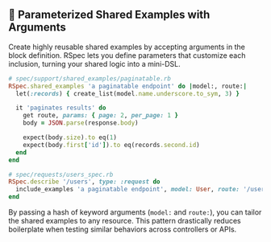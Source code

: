 ## 🔧 Parameterized Shared Examples with Arguments
Create highly reusable shared examples by accepting arguments in the block definition. RSpec lets you define parameters that customize each inclusion, turning your shared logic into a mini-DSL.

```ruby
# spec/support/shared_examples/paginatable.rb
RSpec.shared_examples 'a paginatable endpoint' do |model:, route:|
  let(:records) { create_list(model.name.underscore.to_sym, 3) }

  it 'paginates results' do
    get route, params: { page: 2, per_page: 1 }
    body = JSON.parse(response.body)

    expect(body.size).to eq(1)
    expect(body.first['id']).to eq(records.second.id)
  end
end

# spec/requests/users_spec.rb
RSpec.describe '/users', type: :request do
  include_examples 'a paginatable endpoint', model: User, route: '/users'
end
```

By passing a hash of keyword arguments (`model:` and `route:`), you can tailor the shared examples to any resource. This pattern drastically reduces boilerplate when testing similar behaviors across controllers or APIs.